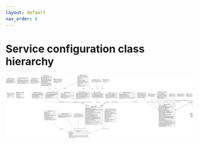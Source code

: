 ```yaml
---
layout: default
nav_order: 8
---
```

# Service configuration class hierarchy

![Class hierarchy](config.png)

